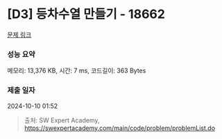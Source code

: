 # [D3] 등차수열 만들기 - 18662 

[문제 링크](https://swexpertacademy.com/main/code/problem/problemDetail.do?contestProbId=AYo-e9EKmGoDFAQI) 

### 성능 요약

메모리: 13,376 KB, 시간: 7 ms, 코드길이: 363 Bytes

### 제출 일자

2024-10-10 01:52



> 출처: SW Expert Academy, https://swexpertacademy.com/main/code/problem/problemList.do